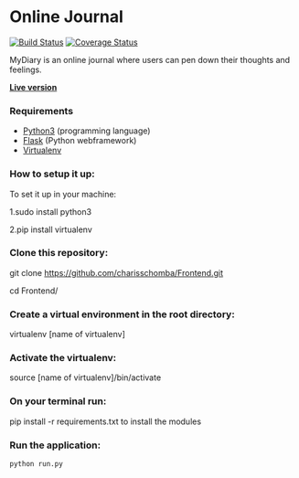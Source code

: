 # Online Journal
[![Build Status](https://travis-ci.org/charisschomba/Frontend.svg?branch=develop)](https://travis-ci.org/charisschomba/Frontend)
[![Coverage Status](https://coveralls.io/repos/github/charisschomba/Frontend/badge.svg)](https://coveralls.io/github/charisschomba/Frontend)

MyDiary is an online journal where users can pen down their thoughts and feelings.

__[Live version](https://frontend.herokuapp.com)__

### Requirements

- [Python3](https://www.python.org/) (programming language)
- [Flask](http://flask.pocoo.org/) (Python webframework)
- [Virtualenv](https://virtualenv.pypa.io/en/stable/)

### How to setup it up:

To set it up in your machine:

1.sudo install python3

2.pip install virtualenv

### Clone this repository:

git clone https://github.com/charisschomba/Frontend.git

cd Frontend/

### Create a virtual environment in the root directory:

virtualenv [name of virtualenv]

### Activate the virtualenv:

source [name of virtualenv]/bin/activate

### On your terminal run:

pip install -r requirements.txt
to install the modules

### Run the application:

`python run.py`
